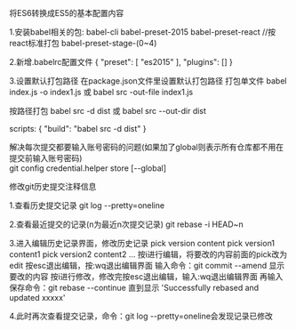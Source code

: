 将ES6转换成ES5的基本配置内容

1.安装babel相关的包:
babel-cli
babel-preset-2015
babel-preset-react //按react标准打包
babel-preset-stage-(0~4)

2.新增.babelrc配置文件
{
    "preset": [
        "es2015"
    ],
    "plugins": []
}

3.设置默认打包路径
在package.json文件里设置默认打包路径
打包单文件
babel index.js -o index1.js
或
babel src -out-file index1.js

按路径打包
babel src -d dist
或
babel src --out-dir dist

scripts: {
    "build": "babel src -d dist"
}

解决每次提交都要输入账号密码的问题(如果加了global则表示所有仓库都不用在提交前输入账号密码)  
git config credential.helper store [--global]

修改git历史提交注释信息

1.查看历史提交记录
git log --pretty=oneline

2.查看最近提交的记录(n为最近n次提交记录)
git rebase -i HEAD~n

3.进入编辑历史记录界面，修改历史记录
pick version content
pick version1 content1
pick version2 content2
...
按i进行编辑，将要改的内容前面的pick改为edit
按esc退出编辑，按:wq退出编辑界面
输入命令：git commit --amend
显示要改的内容
按i进行修改，修改完按esc退出编辑，输入:wq退出编辑界面
再输入保存命令：git rebase --continue
直到显示 'Successfully rebased and updated xxxxx'

4.此时再次查看提交记录，命令：git log --pretty=oneline会发现记录已修改
